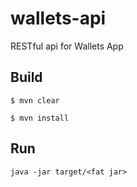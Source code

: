 # wallets-api
RESTful api for Wallets App

## Build
`$ mvn clear`

`$ mvn install`

## Run
`java -jar target/<fat jar>`
